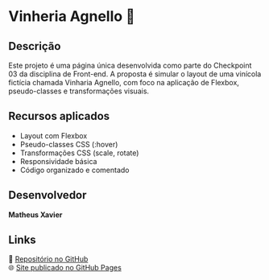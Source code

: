 # Vinheria Agnello 🍷

## Descrição

Este projeto é uma página única desenvolvida como parte do Checkpoint 03 da disciplina de Front-end. A proposta é simular o layout de uma vinícola fictícia chamada Vinharia Agnello, com foco na aplicação de Flexbox, pseudo-classes e transformações visuais.

## Recursos aplicados

- Layout com Flexbox
- Pseudo-classes CSS (:hover)
- Transformações CSS (scale, rotate)
- Responsividade básica
- Código organizado e comentado

## Desenvolvedor

**Matheus Xavier**

## Links

🔗 [Repositório no GitHub](https://github.com/MathXavier3/vinheria-agnello-cp3)  
🌐 [Site publicado no GitHub Pages](https://mathxavier3.github.io/vinheria-agnello-cp3/)
